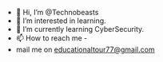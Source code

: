 - 👋 Hi, I’m @Technobeasts
- 👀 I’m interested in learning.
- 🌱 I’m currently learning CyberSecurity.
- 📫 How to reach me -
- mail me on educationaltour77@gmail.com

<!---
Technobeasts/Technobeasts is a ✨ special ✨ repository because its `README.md` (this file) appears on your GitHub profile.
You can click the Preview link to take a look at your changes.
--->
